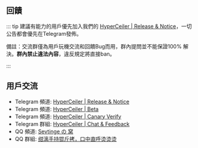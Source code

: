 ## 回饋

::: tip 建議有能力的用戶優先加入我們的 [HyperCeiler | Release & Notice](https://t.me/s/cemiuiler_release)，一切公告都會優先在Telegram發佈。

備註：交流群僅為用戶玩機交流和回饋Bug而用，群內提問並不能保證100% 解決。**群內禁止違法內容**，違反規定將直接ban。 

:::
## 用戶交流

- Telegram 頻道: [HyperCeiler | Release & Notice](https://t.me/s/cemiuiler_release)
- Telegram 頻道: [HyperCeiler | Beta](https://t.me/s/cemiuiler_beta)
- Telegram 頻道: [HyperCeiler | Canary Verify](https://t.me/s/cemiuiler_canary_verify)
- Telegram 群組: [HyperCeiler | Chat & Feedback](https://t.me/cemiuiler)
- QQ 頻道: [Sevtinge の 窝](https://pd.qq.com/s/35ooe0ssj)
- QQ 群組: [绀漓手持锟斤拷，口中直呼烫烫烫](https://jq.qq.com/?_wv=1027&k=TedCJq8V)

